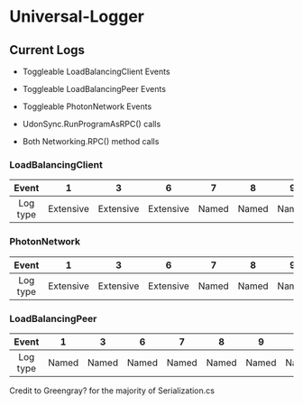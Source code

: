 # Universal-Logger

## Current Logs

- Toggleable LoadBalancingClient Events

- Toggleable LoadBalancingPeer Events

- Toggleable PhotonNetwork Events

- UdonSync.RunProgramAsRPC() calls

- Both Networking.RPC() method calls

### LoadBalancingClient

| Event | 1 | 3 | 6 | 7 | 8 | 9 | 33 | 202 |
| :---: | :---: | :---: | :---: | :---: | :---: | :---: | :---: | :---: |
| Log type | Extensive | Extensive | Extensive | Named | Named | Named | Extensive | Named |

### PhotonNetwork

| Event | 1 | 3 | 6 | 7 | 8 | 9 | 33 | 202 |
| :---: | :---: | :---: | :---: | :---: | :---: | :---: | :---: | :---: |
| Log type | Extensive | Extensive | Extensive | Named | Named | Named | Extensive | Named |

### LoadBalancingPeer

| Event | 1 | 3 | 6 | 7 | 8 | 9 | 33 | 202 |
| :---: | :---: | :---: | :---: | :---: | :---: | :---: | :---: | :---: |
| Log type | Named | Named | Named | Named | Named | Named | Named | Named |


Credit to Greengray? for the majority of Serialization.cs
